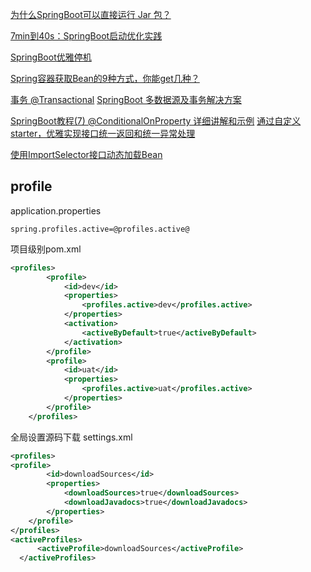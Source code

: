 [为什么SpringBoot可以直接运行 Jar 包？](https://www.toutiao.com/article/7064428929943257608/)

[7min到40s：SpringBoot启动优化实践](https://www.toutiao.com/article/7181632167833846306/)

[SpringBoot优雅停机](https://www.toutiao.com/article/7194248840076083712/)

[Spring容器获取Bean的9种方式，你能get几种？](https://www.toutiao.com/article/7187938000448635424/)

[事务 @Transactional](https://mp.weixin.qq.com/s/AZr5i6FR9xwj_1nFQvX20g)
[SpringBoot 多数据源及事务解决方案](https://mp.weixin.qq.com/s/e7ICGVN9jcGupNtYV-Labg)

[SpringBoot教程(7) @ConditionalOnProperty 详细讲解和示例](https://blog.csdn.net/winterking3/article/details/114822929)
[通过自定义starter，优雅实现接口统一返回和统一异常处理](https://www.toutiao.com/article/7223019919686943289/)

[使用ImportSelector接口动态加载Bean](https://www.toutiao.com/article/7222132283204010508/)

## profile
application.properties

`spring.profiles.active=@profiles.active@`

项目级别pom.xml
```xml
<profiles>
		<profile>
			<id>dev</id>
			<properties>
				<profiles.active>dev</profiles.active>
			</properties>
			<activation>
				<activeByDefault>true</activeByDefault>
			</activation>
		</profile>
		<profile>
			<id>uat</id>
			<properties>
				<profiles.active>uat</profiles.active>
			</properties>
		</profile>
	</profiles>
```
全局设置源码下载
settings.xml
```xml
<profiles>
<profile>
        <id>downloadSources</id>
        <properties>
            <downloadSources>true</downloadSources>
            <downloadJavadocs>true</downloadJavadocs>
        </properties>
    </profile>
</profiles>
<activeProfiles>
      <activeProfile>downloadSources</activeProfile>
  </activeProfiles>
```
